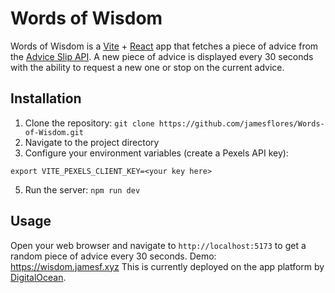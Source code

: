 # Words of Wisdom

Words of Wisdom is a [Vite](https://vitejs.dev/) + [React](https://react.dev/) app that fetches a piece of advice from the [Advice Slip API](https://api.adviceslip.com/). A new piece of advice is displayed every 30 seconds with the ability to request a new one or stop on the current advice. 

## Installation

1. Clone the repository: `git clone https://github.com/jamesflores/Words-of-Wisdom.git`
2. Navigate to the project directory
3. Configure your environment variables (create a Pexels API key):
```
export VITE_PEXELS_CLIENT_KEY=<your key here>
```
5. Run the server: `npm run dev`

## Usage

Open your web browser and navigate to `http://localhost:5173` to get a random piece of advice every 30 seconds.
Demo: https://wisdom.jamesf.xyz
This is currently deployed on the app platform by [DigitalOcean](https://m.do.co/c/a157de669ebd).
